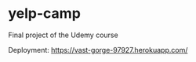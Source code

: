 # yelp-camp
Final project of the Udemy course


Deployment: https://vast-gorge-97927.herokuapp.com/
